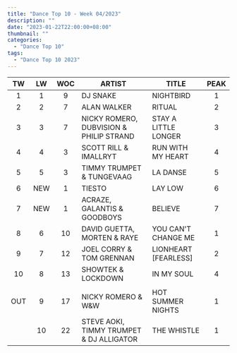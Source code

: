 ```yaml
---
title: "Dance Top 10 - Week 04/2023"
description: ""
date: "2023-01-22T22:00:00+08:00"
thumbnail: ""
categories:
  - "Dance Top 10"
tags:
  - "Dance Top 10 2023"
---
```

<!--more-->
|TW|LW|WOC|ARTIST|TITLE|PEAK|
|:----:|:----:|:----:|----|----|:----:|
|1|1|9|DJ SNAKE|NIGHTBIRD|1|
|2|2|7|ALAN WALKER|RITUAL|2|
|3|3|7|NICKY ROMERO, DUBVISION & PHILIP STRAND|STAY A LITTLE LONGER|3|
|4|4|3|SCOTT RILL & IMALLRYT|RUN WITH MY HEART|4|
|5|5|3|TIMMY TRUMPET & TUNGEVAAG|LA DANSE|5|
|6|NEW|1|TIESTO|LAY LOW|6|
|7|NEW|1|ACRAZE, GALANTIS & GOODBOYS|BELIEVE|7|
|8|6|10|DAVID GUETTA, MORTEN & RAYE|YOU CAN'T CHANGE ME|1|
|9|7|12|JOEL CORRY & TOM GRENNAN|LIONHEART [FEARLESS]|2|
|10|8|13|SHOWTEK & LOCKDOWN|IN MY SOUL|4|
| | | | | | |
|OUT|9|17|NICKY ROMERO & W&W|HOT SUMMER NIGHTS|1|
| |10|22|STEVE AOKI, TIMMY TRUMPET & DJ ALLIGATOR|THE WHISTLE|1|